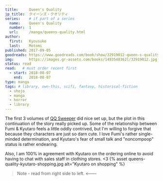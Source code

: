 ```yaml
---
title:     Queen's Quality
jp_title:  クイーンズ・クオリティ
series:    # if part of a series
  name:    Queen's Quality
  number:  1
  url:     /manga/queens-quality.html
author: 
  first:   Kyousuke 
  last:    Motomi
published: 2017-09-05 
goodreads: https://www.goodreads.com/book/show/32919012-queen-s-quality-vol-1
img:       https://images.gr-assets.com/books/1493548362l/32919012.jpg
status: read
read:   # must order recent first
  - start: 2018-08-07  
    end:   2018-08-07 
type: manga
tags: # library, own-this, scifi, fantasy, historical-fiction
  - shojo
  - manga
  - horror
  - library
---
```


The first 3 volumes of [QQ Sweeper](/manga/qq-sweeper.html) did nice set up, but the plot in this continuation of the story really picked up. Some of the relationship between Fumi & Kyutaro feels a little oddly contrived, but I'm willing to forgive that because they characters are just so darn cute. I love Fumi's rather single-minded determination, and Kyutaro's fear of small talk and "noncompoop" status is rather endearing. 

Also, I am 100% in agreement with Kyutaro on the ordering online to avoid having to chat with sales staff in clothing stores. <3
{% asset queens-quality-kyutaro-shopping.jpg alt="Kyutaro on shopping" %}
> Note - read from right side to left.  <--- 
